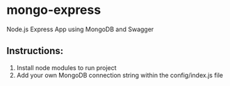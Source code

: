 # mongo-express
Node.js Express App using MongoDB and Swagger

## Instructions:
1. Install node modules to run project
2. Add your own MongoDB connection string within the config/index.js file
